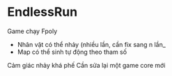 # EndlessRun
 Game chạy Fpoly
 - Nhân vật có thể nhảy (nhiều lần, cần fix sang n lần_
 - Map có thể sinh tự động theo tham số

Cảm giác nhảy khá phế
Cần sửa lại một game core mới
